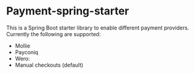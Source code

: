 # Payment-spring-starter
This is a Spring Boot starter library to enable different payment providers.
Currently the following are supported:
- Mollie
- Payconiq
- Wero:
- Manual checkouts (default)